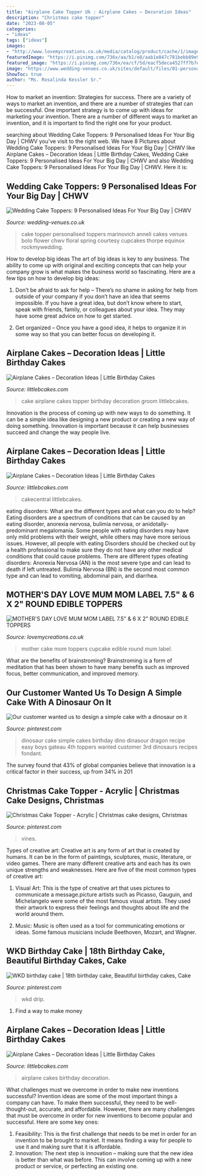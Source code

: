 ```yaml
---
title: "Airplane Cake Topper Uk : Airplane Cakes – Decoration Ideas"
description: "Christmas cake topper"
date: "2023-08-05"
categories:
- "ideas"
tags: ["ideas"]
images:
- "http://www.lovemycreations.co.uk/media/catalog/product/cache/1/image/1800x/040ec09b1e35df139433887a97daa66f/c/t/cts1368.jpg"
featuredImage: "https://i.pinimg.com/736x/aa/b1/e8/aab1e847c781bebb89e9cdffcb3a4ee3.jpg"
featured_image: "https://i.pinimg.com/736x/ea/cf/5d/eacf5deca4527ff7b7e0b38a9c074495.jpg"
image: "https://www.wedding-venues.co.uk/sites/default/files/01-personalised-wedding-cake-toppers-Anneli-Marinovich-Photography.jpg"
ShowToc: true
author: "Ms. Rosalinda Kessler Sr."
---
```



How to market an invention: Strategies for success.
There are a variety of ways to market an invention, and there are a number of strategies that can be successful. One important strategy is to come up with ideas for marketing your invention. There are a number of different ways to market an invention, and it is important to find the right one for your product.

	

		
searching about Wedding Cake Toppers: 9 Personalised Ideas For Your Big Day | CHWV you've visit to the right web. We have 8 Pictures about Wedding Cake Toppers: 9 Personalised Ideas For Your Big Day | CHWV like Airplane Cakes – Decoration Ideas | Little Birthday Cakes, Wedding Cake Toppers: 9 Personalised Ideas For Your Big Day | CHWV and also Wedding Cake Toppers: 9 Personalised Ideas For Your Big Day | CHWV. Here it is:
		
    
## Wedding Cake Toppers: 9 Personalised Ideas For Your Big Day | CHWV

<img loading=lazy src="https://www.wedding-venues.co.uk/sites/default/files/01-personalised-wedding-cake-toppers-Anneli-Marinovich-Photography.jpg" onerror="this.onerror=null;this.src='https://tse4.mm.bing.net/th?id=OIP.5TqPumHv49_Xg-yZhXbnBQHaLH&amp;pid=15.1';" alt="Wedding Cake Toppers: 9 Personalised Ideas For Your Big Day | CHWV">

_Source: wedding-venues.co.uk_

>cake topper personalised toppers marinovich anneli cakes venues bolo flower chwv floral spring courtesy cupcakes thorpe equinox rockmywedding. 

	

How to develop big ideas
The art of big ideas is key to any business. The ability to come up with original and exciting concepts that can help your company grow is what makes the business world so fascinating. Here are a few tips on how to develop big ideas:
1. Don’t be afraid to ask for help – There’s no shame in asking for help from outside of your company if you don’t have an idea that seems impossible. If you have a great idea, but don’t know where to start, speak with friends, family, or colleagues about your idea. They may have some great advice on how to get started.

2. Get organized – Once you have a good idea, it helps to organize it in some way so that you can better focus on developing it.

    
## Airplane Cakes – Decoration Ideas | Little Birthday Cakes

<img loading=lazy src="http://www.littlebcakes.com/wp-content/uploads/2014/01/Airplane-Cake-Topper.jpg" onerror="this.onerror=null;this.src='https://tse2.mm.bing.net/th?id=OIP.44stuoXTLLkCMD-TDwZl6QHaFj&amp;pid=15.1';" alt="Airplane Cakes – Decoration Ideas | Little Birthday Cakes">

_Source: littlebcakes.com_

>cake airplane cakes topper birthday decoration groom littlebcakes. 

	

Innovation is the process of coming up with new ways to do something. It can be a simple idea like designing a new product or creating a new way of doing something. Innovation is important because it can help businesses succeed and change the way people live.

    
## Airplane Cakes – Decoration Ideas | Little Birthday Cakes

<img loading=lazy src="https://www.littlebcakes.com/wp-content/uploads/2014/01/Airplane-Birthday-Cake.jpg" onerror="this.onerror=null;this.src='https://tse2.mm.bing.net/th?id=OIP.-6TqH4rQ-Kqu6jcF3tjg2QHaKU&amp;pid=15.1';" alt="Airplane Cakes – Decoration Ideas | Little Birthday Cakes">

_Source: littlebcakes.com_

>cakecentral littlebcakes. 

	

eating disorders: What are the different types and what can you do to help?
Eating disorders are a spectrum of conditions that can be caused by an eating disorder, anorexia nervosa, bulimia nervosa, or anidotally-predominant megalomania. Some people with eating disorders may have only mild problems with their weight, while others may have more serious issues. However, all people with eating Disorders should be checked out by a health professional to make sure they do not have any other medical conditions that could cause problems. 
There are different types ofeating disorders: Anorexia Nervosa (AN) is the most severe type and can lead to death if left untreated. Bulimia Nervosa (BN) is the second most common type and can lead to vomiting, abdominal pain, and diarrhea.

    
## MOTHER&#039;S DAY LOVE MUM MOM LABEL 7.5&quot; &amp; 6 X 2&quot; ROUND EDIBLE TOPPERS

<img loading=lazy src="http://www.lovemycreations.co.uk/media/catalog/product/cache/1/image/1800x/040ec09b1e35df139433887a97daa66f/c/t/cts1368.jpg" onerror="this.onerror=null;this.src='https://tse1.mm.bing.net/th?id=OIP.wvgy062L6JRWevm0C5rj8AHaKe&amp;pid=15.1';" alt="MOTHER&#039;S DAY LOVE MUM MOM LABEL 7.5&quot; &amp; 6 X 2&quot; ROUND EDIBLE TOPPERS">

_Source: lovemycreations.co.uk_

>mother cake mom toppers cupcake edible round mum label. 

	

What are the benefits of brainstroming?
Brainstroming is a form of meditation that has been shown to have many benefits such as improved focus, better communication, and improved memory.

    
## Our Customer Wanted Us To Design A Simple Cake With A Dinosaur On It

<img loading=lazy src="https://i.pinimg.com/736x/aa/b1/e8/aab1e847c781bebb89e9cdffcb3a4ee3.jpg" onerror="this.onerror=null;this.src='https://tse3.mm.bing.net/th?id=OIP.KHDOypD1ce4myJXjqEROMwEWDg&amp;pid=15.1';" alt="Our customer wanted us to design a simple cake with a dinosaur on it">

_Source: pinterest.com_

>dinosaur cake simple cakes birthday dino dinasour dragon recipe easy boys gateau 4th toppers wanted customer 3rd dinosaurs recipes fondant. 

	

The survey found that 43% of global companies believe that innovation is a critical factor in their success, up from 34% in 201
    
## Christmas Cake Topper - Acrylic | Christmas Cake Designs, Christmas

<img loading=lazy src="https://i.pinimg.com/736x/ea/cf/5d/eacf5deca4527ff7b7e0b38a9c074495.jpg" onerror="this.onerror=null;this.src='https://tse2.mm.bing.net/th?id=OIP.WK4c_TjLmsoW9FspAYGjoQHaJ3&amp;pid=15.1';" alt="Christmas Cake Topper - Acrylic | Christmas cake designs, Christmas">

_Source: pinterest.com_

>vines. 

	

Types of creative art:
Creative art is any form of art that is created by humans. It can be in the form of paintings, sculptures, music, literature, or video games. There are many different creative arts and each has its own unique strengths and weaknesses. Here are five of the most common types of creative art:
1. Visual Art: This is the type of creative art that uses pictures to communicate a message.picture artists such as Picasso, Gauguin, and Michelangelo were some of the most famous visual artists. They used their artwork to express their feelings and thoughts about life and the world around them.

2. Music: Music is often used as a tool for communicating emotions or ideas. Some famous musicians include Beethoven, Mozart, and Wagner.

    
## WKD Birthday Cake | 18th Birthday Cake, Beautiful Birthday Cakes, Cake

<img loading=lazy src="https://i.pinimg.com/736x/14/43/20/144320eafd60ccbc5febade2d278a361.jpg" onerror="this.onerror=null;this.src='https://tse4.mm.bing.net/th?id=OIP.B2izyLtF2lat6nmT3kk9pQHaJ3&amp;pid=15.1';" alt="WKD birthday cake | 18th birthday cake, Beautiful birthday cakes, Cake">

_Source: pinterest.com_

>wkd drip. 

	

1. Find a way to make money 

    
## Airplane Cakes – Decoration Ideas | Little Birthday Cakes

<img loading=lazy src="http://www.littlebcakes.com/wp-content/uploads/2014/01/Airplane-Cakes-Pictures.jpg" onerror="this.onerror=null;this.src='https://tse2.mm.bing.net/th?id=OIP.XY9uiWPm30efcAz4qU0HygHaIg&amp;pid=15.1';" alt="Airplane Cakes – Decoration Ideas | Little Birthday Cakes">

_Source: littlebcakes.com_

>airplane cakes birthday decoration. 

	

What challenges must we overcome in order to make new inventions successful?
Invention ideas are some of the most important things a company can have. To make them successful, they need to be well-thought-out, accurate, and affordable. However, there are many challenges that must be overcome in order for new inventions to become popular and successful. Here are some key ones:
1. Feasibility: This is the first challenge that needs to be met in order for an invention to be brought to market. It means finding a way for people to use it and making sure that it is affordable.
2. Innovation: The next step is innovation – making sure that the new idea is better than what was before. This can involve coming up with a new product or service, or perfecting an existing one. 
